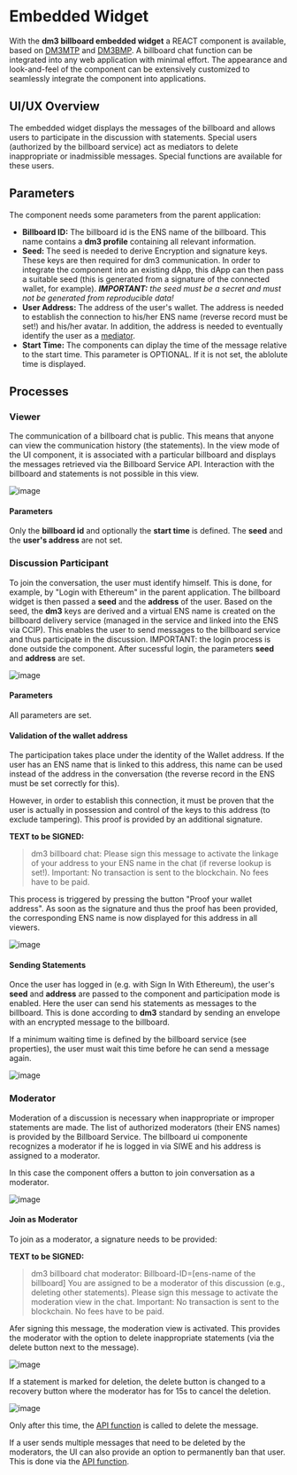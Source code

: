 # Embedded Widget

With the **dm3 billboard embedded widget** a REACT component is available, based on [DM3MTP](../message-transport/mtp.rst) and [DM3BMP](bmp.rst). A billboard chat function can be integrated into any web application with minimal effort. The appearance and look-and-feel of the component can be extensively customized to seamlessly integrate the component into applications.

## UI/UX Overview

The embedded widget displays the messages of the billboard and allows users to participate in the discussion with statements. Special users (authorized by the billboard service) act as mediators to delete inappropriate or inadmissible messages. Special functions are available for these users.

## Parameters

The component needs some parameters from the parent application:

- **Billboard ID:** The billboard id is the ENS name of the billboard. This name contains a **dm3 profile** containing all relevant information.
- **Seed:** The seed is needed to derive Encryption and signature keys. These keys are then required for dm3 communication. In order to integrate the component into an existing dApp, this dApp can then pass a suitable seed (this is generated from a signature of the connected wallet, for example).
_**IMPORTANT:** the seed must be a secret and must not be generated from reproducible data!_
- **User Address:** The address of the user's wallet. The address is needed to establish the connection to his/her ENS name (reverse record must be set!) and his/her avatar. In addition, the address is needed to eventually identify the user as a [mediator](bmp-client.md#moderation-of-the-conversation).
- **Start Time:** The components can diplay the time of the message relative to the start time. This parameter is OPTIONAL. If it is not set, the ablolute time is displayed.

## Processes

### Viewer

The communication of a billboard chat is public. This means that anyone can view the communication history (the statements). In the view mode of the UI component, it is associated with a particular billboard and displays the messages retrieved via the Billboard Service API. Interaction with the billboard and statements is not possible in this view.

![image](ui_only_viewing.svg)

#### Parameters

Only the **billboard id** and optionally the **start time** is defined. The **seed** and the **user's address** are not set.

### Discussion Participant

To join the conversation, the user must identify himself. This is done, for example, by "Login with Ethereum" in the parent application. The billboard widget is then passed a **seed** and the **address** of the user. Based on the seed, the **dm3** keys are derived and a virtual ENS name is created on the billboard delivery service (managed in the service and linked into the ENS via CCIP). This enables the user to send messages to the billboard service and thus participate in the discussion.
IMPORTANT: the login process is done outside the component. After sucessful login, the parameters **seed** and **address** are set.

![image](ui_logged_in_not_validated.svg)

#### Parameters

All parameters are set.

#### Validation of the wallet address

The participation takes place under the identity of the Wallet address. If the user has an ENS name that is linked to this address, this name can be used instead of the address in the conversation (the reverse record in the ENS must be set correctly for this).

However, in order to establish this connection, it must be proven that the user is actually in possession and control of the keys to this address (to exclude tampering). This proof is provided by an additional signature.

**TEXT to be SIGNED:**

> dm3 billboard chat:
> Please sign this message to activate the
> linkage of your address to your ENS name
> in the chat (if reverse lookup is set!).
> Important: No transaction is sent to the
> blockchain. No fees have to be paid.

This process is triggered by pressing the button "Proof your wallet address". As soon as the signature and thus the proof has been provided, the corresponding ENS name is now displayed for this address in all viewers.

![image](ui_logged_in_validated.svg)

#### Sending Statements

Once the user has logged in (e.g. with Sign In With Ethereum), the user's **seed** and **address** are passed to the component and participation mode is enabled. Here the user can send his statements as messages to the billboard. This is done according to **dm3** standard by sending an envelope with an encrypted message to the billboard.

If a minimum waiting time is defined by the billboard service (see properties), the user must wait this time before he can send a message again.

![image](ui_logged_in_validated_waiting_after_sending.svg)

### Moderator

Moderation of a discussion is necessary when inappropriate or improper statements are made. The list of authorized moderators (their ENS names) is provided by the Billboard Service.
The billboard ui componente recognizes a moderator if he is logged in via SIWE and his address is assigned to a moderator.

In this case the component offers a button to join conversation as a moderator.

![image](ui_logged_in_moderator_not_loggedin.svg)

#### Join as Moderator

To join as a moderator, a signature needs to be provided:

**TEXT to be SIGNED:**

> dm3 billboard chat moderator:
> Billboard-ID=[ens-name of the billboard]
> You are assigned to be a moderator of this
> discussion (e.g., deleting other statements).
> Please sign this message to activate the
> moderation view in the chat.
> Important: No transaction is sent to the
> blockchain. No fees have to be paid.

Afer signing this message, the moderation view is activated. This provides the moderator with the option to delete inappropriate statements (via the delete button next to the message).

![image](ui_logged_in_moderator_loggedin.svg)

If a statement is marked for deletion, the delete button is changed to a recovery button where the moderator has for 15s to cancel the deletion.

![image](ui_logged_in_moderator_deleted.svg)

Only after this time, the [API function](bmp-service-api.md#deleteblock-an-inappropriate-message) is called to delete the message.

If a user sends multiple messages that need to be deleted by the moderators, the UI can also provide an option to permanently ban that user. This is done via the [API function](bmp-service-api.md#suspend-sender).
